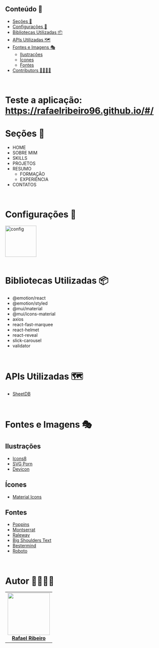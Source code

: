## Conteúdo :scroll: <!-- no toc -->
- [Seções :bookmark:](#seções-bookmark)
- [Configurações :art:](#configurações-art)
- [Bibliotecas Utilizadas :package:](#bibliotecas-utilizadas-package)
- [APIs Utilizadas :world_map:](#apis-utilizadas-world_map)
- [Fontes e Imagens :performing_arts:](#fontes-e-imagens-performing_arts)
  - [Ilustrações](#ilustrações)
  - [Ícones](#ícones)
  - [Fontes](#fontes)
- [Contributors :man_technologist::woman_technologist:](#contributors-man_technologistwoman_technologist)

<br />

# Teste a aplicação: https://rafaelribeiro96.github.io/#/

# Seções :bookmark:
- HOME
- SOBRE MIM
- SKILLS
- PROJETOS 
- RESUMO
    - FORMAÇÃO
    - EXPERIÊNCIA
- CONTATOS

<br />

# Configurações :art:
<div align="left">
  <img src="https://i.ibb.co/6HYyZqj/configport.png" height="100px" alt="config" border="0"></a>
</div>

<br />

# Bibliotecas Utilizadas :package:
- @emotion/react
- @emotion/styled
- @mui/material
- @mui/icons-material
- axios
- react-fast-marquee
- react-helmet
- react-reveal
- slick-carousel
- validator

<br />

# APIs Utilizadas :world_map:
- [SheetDB](https://sheetdb.io/)

<br />

# Fontes e Imagens :performing_arts:
## Ilustrações
- [Icons8](https://icons8.com/illustrations/styles)
- [SVG Porn](https://svgporn.com/)
- [Devicon](https://devicon.dev)

## Ícones
- [Material Icons](https://material-ui.com/components/material-icons/)

## Fontes
- [Poppins](https://fonts.google.com/specimen/Poppins)
- [Montserrat](https://fonts.google.com/specimen/Montserrat)
- [Raleway](https://fonts.google.com/specimen/Raleway)
- [Big Shoulders Text](https://fonts.google.com/specimen/Big+Shoulders+Text)
- [Bestermind](https://www.dafont.com/bestermind.font)
- [Roboto](https://fonts.google.com/specimen/Roboto)

<br />

# Autor :man_technologist::woman_technologist:

<div>
    <table>
        <tr>
            <td align="center"><a href="https://github.com/rafaelribeiro96/"><img src="https://avatars.githubusercontent.com/u/102772451?v=4" width="135px;" height="135px;" alt=""/><br /><b>Rafael Ribeiro</b></a></td>
        </tr>
    </table>
</div>
